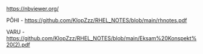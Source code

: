 https://nbviewer.org/

PÕHI - https://github.com/KlopZzz/RHEL_NOTES/blob/main/rhnotes.pdf

VARU - https://github.com/KlopZzz/RHEL_NOTES/blob/main/Eksam%20Konspekt%20(2).pdf

